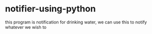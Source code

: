 # notifier-using-python
this program is notification for drinking water, we can use this to notify whatever we wish to 
